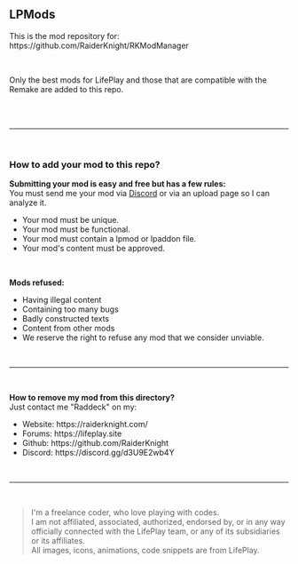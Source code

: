 <h2>LPMods</h2>
<p>This is the mod repository for: https://github.com/RaiderKnight/RKModManager</p>
<br>
<p>Only the best mods for LifePlay and those that are compatible with the Remake are added to this repo.</p>
<br>
<br>
<hr>
<br>
<h3>How to add your mod to this repo?</h3>
<p><strong>Submitting your mod is easy and free but has a few rules:</strong><br>
You must send me your mod via <a href="https://discord.gg/d3U9E2wb4Y">Discord</a> or via an upload page so I can analyze it.</p>
<ul><li>Your mod must be unique.</li>
<li>Your mod must be functional.</li>
<li>Your mod must contain a lpmod or lpaddon file.</li>
<li>Your mod's content must be approved.</li></ul>
<br>
<p><strong>Mods refused:</strong></p>
<ul><li>Having illegal content</li>
<li>Containing too many bugs</li>
<li>Badly constructed texts</li>
<li>Content from other mods</li>
<li>We reserve the right to refuse any mod that we consider unviable.</li></ul>
<br>
<hr>
<br>
<p><strong>How to remove my mod from this directory?</strong><br>
Just contact me "Raddeck" on my:</p>
<ul><li>Website: https://raiderknight.com/</li>
<li>Forums: https://lifeplay.site</li>
<li>Github: https://github.com/RaiderKnight</li>
<li>Discord: https://discord.gg/d3U9E2wb4Y</li></ul>
<br>
<hr>
<br>
<blockquote> I'm a freelance coder, who love playing with codes.<br>
I am not affiliated, associated, authorized, endorsed by, or in any way officially connected with the LifePlay team, or any of its subsidiaries or its affiliates.<br>
All images, icons, animations, code snippets are from LifePlay.</blockquote>
